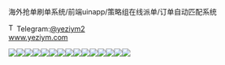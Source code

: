 海外抢单刷单系统/前端uinapp/策略组在线派单/订单自动匹配系统<p dir="auto"><a target="_blank" rel="noopener noreferrer nofollow" href="https://camo.githubusercontent.com/d614d90677fbc2e34c7c62ebc68c82379d87a57c4beaf05af65fec7ba6b72e36/68747470733a2f2f63646e2d69636f6e732d706e672e666c617469636f6e2e636f6d2f3531322f323131312f323131313634362e706e67"><img src="https://camo.githubusercontent.com/d614d90677fbc2e34c7c62ebc68c82379d87a57c4beaf05af65fec7ba6b72e36/68747470733a2f2f63646e2d69636f6e732d706e672e666c617469636f6e2e636f6d2f3531322f323131312f323131313634362e706e67" alt="Telegram Icon" style="width: 16px; max-width: 100%;" data-canonical-src="https://cdn-icons-png.flaticon.com/512/2111/2111646.png"></a>Telegram:<a href="https://t.me/yeziym2" rel="nofollow">@yeziym2</a><br><a href="https://www.yeziym.com/">www.yeziym.com</a></p><img src="https://github.com/yeziym/b6wAAjJcNA/blob/main/RTqJv.png"><img src="https://github.com/yeziym/b6wAAjJcNA/blob/main/SGZbB.png"><img src="https://github.com/yeziym/b6wAAjJcNA/blob/main/lzFNw.png"><img src="https://github.com/yeziym/b6wAAjJcNA/blob/main/44l0t.png"><img src="https://github.com/yeziym/b6wAAjJcNA/blob/main/2HBaV.png"><img src="https://github.com/yeziym/b6wAAjJcNA/blob/main/1aw5P.png"><img src="https://github.com/yeziym/b6wAAjJcNA/blob/main/cPC6R.png"><img src="https://github.com/yeziym/b6wAAjJcNA/blob/main/B1iQV.png"><img src="https://github.com/yeziym/b6wAAjJcNA/blob/main/VeMqw.png"><img src="https://github.com/yeziym/b6wAAjJcNA/blob/main/fcavp.png"><img src="https://github.com/yeziym/b6wAAjJcNA/blob/main/XkiMn.png"><img src="https://github.com/yeziym/b6wAAjJcNA/blob/main/Bi8qz.png"><img src="https://github.com/yeziym/b6wAAjJcNA/blob/main/ytThm.png"><img src="https://github.com/yeziym/b6wAAjJcNA/blob/main/aEAMx.png"><img src="https://github.com/yeziym/b6wAAjJcNA/blob/main/Kw513.png">